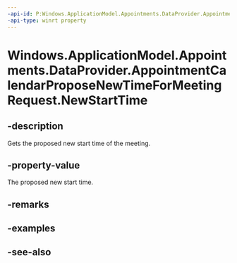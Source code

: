 ----api-id: P:Windows.ApplicationModel.Appointments.DataProvider.AppointmentCalendarProposeNewTimeForMeetingRequest.NewStartTime
-api-type: winrt property
---<!-- Property syntaxpublic Windows.Foundation.DateTime NewStartTime { get; }--># Windows.ApplicationModel.Appointments.DataProvider.AppointmentCalendarProposeNewTimeForMeetingRequest.NewStartTime## -descriptionGets the proposed new start time of the meeting.## -property-valueThe proposed new start time.## -remarks## -examples## -see-also